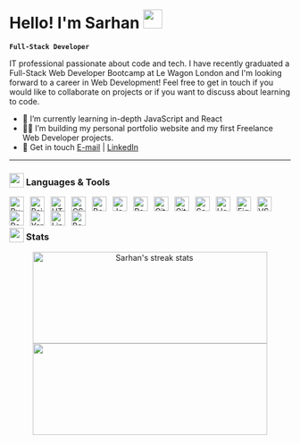 # Hello! I'm Sarhan <img src="https://media.giphy.com/media/hvRJCLFzcasrR4ia7z/giphy.gif" width="34">

**`Full-Stack Developer`**

IT professional passionate about code and tech. I have recently graduated a Full-Stack Web Developer Bootcamp at Le Wagon London and I'm looking forward to a career in Web Development! Feel free to get in touch if you would like to collaborate on projects or if you want to discuss about learning to code.
- 🌱 I’m currently learning in-depth JavaScript and React
- 👨‍💻 I’m building my personal portfolio website and my first Freelance Web Developer projects.
- 📧 Get in touch <a href="mailto:sarhan.alim@gmail.com">E-mail</a> | <a href="https://www.linkedin.com/in/sarhan-alim/"> LinkedIn</a>
---
### <img width="26px" align="absbottom" src="https://media2.giphy.com/media/QssGEmpkyEOhBCb7e1/giphy.gif?cid=ecf05e47a0n3gi1bfqntqmob8g9aid1oyj2wr3ds3mg700bl&rid=giphy.gif"> Languages & Tools

<img align="left" alt="Ruby" title="Ruby" width="26px" style="padding-right:8px;" src="https://cdn.jsdelivr.net/gh/devicons/devicon/icons/ruby/ruby-original.svg" />
<img align="left" alt="Rails" title="Rails" width="26px" style="padding-right:8px;" src="https://cdn.jsdelivr.net/gh/devicons/devicon/icons/rails/rails-original-wordmark.svg" />
<img align="left" alt="HTML" title="HTML" width="26px" style="padding-right:8px;" src="https://cdn.jsdelivr.net/gh/devicons/devicon/icons/html5/html5-plain.svg" />
<img align="left" alt="CSS" title="CSS" width="26px" style="padding-right:8px;" src="https://cdn.jsdelivr.net/gh/devicons/devicon/icons/css3/css3-plain.svg" />
<img align="left" alt="Bootstrap" title="Bootstrap" width="26px" style="padding-right:8px;" src="https://cdn.jsdelivr.net/gh/devicons/devicon/icons/bootstrap/bootstrap-original.svg" />
<img align="left" alt="JavaScript" title="JavaScript" width="26px" style="padding-right:8px;" src="https://cdn.jsdelivr.net/gh/devicons/devicon/icons/javascript/javascript-plain.svg" />
<img align="left" alt="React" title="React" width="26px" style="padding-right:8px;" src="https://cdn.jsdelivr.net/gh/devicons/devicon/icons/react/react-original.svg" />
<img align="left" alt="Git" title="Git" width="26px" style="padding-right:8px;" src="https://cdn.jsdelivr.net/gh/devicons/devicon/icons/git/git-original.svg" />
<img align="left" alt="GitHub" title="GitHub" width="26px" style="padding-right:8px;" src="https://cdn.jsdelivr.net/gh/devicons/devicon/icons/github/github-original.svg" />
<img align="left" alt="Sass" title="Sass" width="26px" style="padding-right:8px;" src="https://cdn.jsdelivr.net/gh/devicons/devicon/icons/sass/sass-original.svg" />
<img align="left" alt="Heroku" title="Heroku" width="26px" style="padding-right:8px;" src="https://cdn.jsdelivr.net/gh/devicons/devicon/icons/heroku/heroku-plain.svg" />
<img align="left" alt="Figma" title="Figma" width="26px" style="padding-right:8px;" src="https://cdn.jsdelivr.net/gh/devicons/devicon/icons/figma/figma-original.svg" />
<img align="left" alt="VSCode" title="VSCode" width="26px" style="padding-right:8px;" src="https://cdn.jsdelivr.net/gh/devicons/devicon/icons/vscode/vscode-original.svg" />
<img align="left" alt="PostgreSQL" title="PostgreSQL" width="26px" style="padding-right:8px;" src="https://cdn.jsdelivr.net/gh/devicons/devicon/icons/postgresql/postgresql-plain.svg" />
<img align="left" alt="Yarn" title="Yarn" width="26px" style="padding-right:8px;" src="https://cdn.jsdelivr.net/gh/devicons/devicon/icons/yarn/yarn-original.svg" />
<img align="left" alt="Linux" title="Linux" width="26px" style="padding-right:8px;" src="https://cdn.jsdelivr.net/gh/devicons/devicon/icons/linux/linux-original.svg" />
<img align="left" alt="Bash" title="Bash" width="26px" style="padding-right:8px;" src="https://cdn.jsdelivr.net/gh/devicons/devicon/icons/bash/bash-original.svg" />
<br>

#

### <img width="26px" align="absbottom" src="https://media.giphy.com/media/c8knYYZ5vzC8V6tpMI/giphy.gif"> Stats
<p align="center">
  <a href="https://git.io/streak-stats"><img height="164" width="420" src="https://streak-stats.demolab.com?user=sarhan-a&date_format=j%20M%5B%20Y%5D&background=FFFFFF41&dates=000000&sideLabels=000000&currStreakLabel=CF610E" alt="Sarhan's streak stats" /></a> 
  <a href="https://github.com/anuraghazra/github-readme-stats"><img height="164" width="420" src="https://github-readme-stats.vercel.app/api?username=sarhan-a&count_private=true&show_icons=true&title_color=fb8c01&icon_color=CF610E&bg_color=FFFFFF41&text_color=000000&custom_title=Sarhan's+GitHub+Stats" /></a>
</p>

